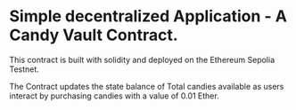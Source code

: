 # Simple decentralized Application - A Candy Vault Contract.

This contract is built with solidity and deployed on the Ethereum Sepolia Testnet.

The Contract updates the state balance of Total candies available as users interact by purchasing candies with a value of 0.01 Ether. 

